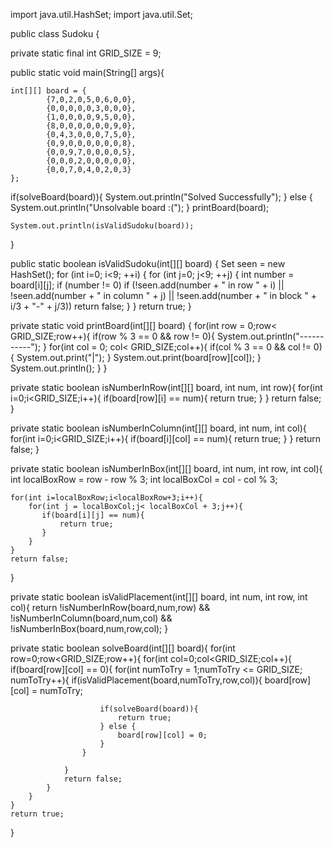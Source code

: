 import java.util.HashSet;
import java.util.Set;

public class Sudoku {

private static final int GRID_SIZE = 9;


public static void main(String[] args){

    int[][] board = {
            {7,0,2,0,5,0,6,0,0},
            {0,0,0,0,0,3,0,0,0},
            {1,0,0,0,0,9,5,0,0},
            {8,0,0,0,0,0,0,9,0},
            {0,4,3,0,0,0,7,5,0},
            {0,9,0,0,0,0,0,0,8},
            {0,0,9,7,0,0,0,0,5},
            {0,0,0,2,0,0,0,0,0},
            {0,0,7,0,4,0,2,0,3}
    };

if(solveBoard(board)){
    System.out.println("Solved Successfully");
} else {
    System.out.println("Unsolvable board :(");
}
    printBoard(board);

    System.out.println(isValidSudoku(board));

}

public static boolean isValidSudoku(int[][] board) {
    Set seen = new HashSet();
    for (int i=0; i<9; ++i) {
        for (int j=0; j<9; ++j) {
            int number = board[i][j];
            if (number != 0)
                if (!seen.add(number + " in row " + i) ||
                        !seen.add(number + " in column " + j) ||
                        !seen.add(number + " in block " + i/3 + "-" + j/3))
                    return false;
        }
    }
    return true;
}

private static void printBoard(int[][] board) {
    for(int row = 0;row< GRID_SIZE;row++){
        if(row % 3 == 0 && row != 0){
            System.out.println("-----------");
        }
        for(int col = 0; col< GRID_SIZE;col++){
            if(col % 3 == 0 && col != 0){
                System.out.print("|");
            }
            System.out.print(board[row][col]);
        }
        System.out.println();
    }
}

private static boolean isNumberInRow(int[][] board, int num, int row){
    for(int i=0;i<GRID_SIZE;i++){
        if(board[row][i] == num){
            return true;
        }
    }
    return false;
}

private static boolean isNumberInColumn(int[][] board, int num, int col){
    for(int i=0;i<GRID_SIZE;i++){
        if(board[i][col] == num){
            return true;
        }
    }
    return false;
}


private static boolean isNumberInBox(int[][] board, int num, int row, int col){
    int localBoxRow = row - row % 3;
    int localBoxCol = col - col % 3;

    for(int i=localBoxRow;i<localBoxRow+3;i++){
        for(int j = localBoxCol;j< localBoxCol + 3;j++){
           if(board[i][j] == num){
               return true;
           }
        }
    }
    return false;
}


private static boolean isValidPlacement(int[][] board, int num, int row, int col){
    return !isNumberInRow(board,num,row) &&
            !isNumberInColumn(board,num,col) &&
            !isNumberInBox(board,num,row,col);
}

private static boolean solveBoard(int[][] board){
    for(int row=0;row<GRID_SIZE;row++){
        for(int col=0;col<GRID_SIZE;col++){
            if(board[row][col] == 0){
                for(int numToTry = 1;numToTry <= GRID_SIZE; numToTry++){
                    if(isValidPlacement(board,numToTry,row,col)){
                        board[row][col] = numToTry;

                        if(solveBoard(board)){
                            return true;
                        } else {
                            board[row][col] = 0;
                        }
                    }

                }
                return false;
            }
        }
    }
    return true;
}
